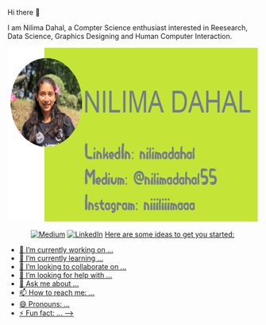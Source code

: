 Hi there 👋


I am Nilima Dahal, a Compter Science enthusiast interested in Reesearch, Data Science, Graphics Designing and Human Computer Interaction.

<img height="350" align='centre' src="header.png"  ></img>

<p align='center'>
<a href="https://www.medium.com/@nilimadahal55" target="_blank"><img src="https://img.shields.io/badge/Medium--_.svg?style=social&logo=medium" alt="Medium"></a> <a href="https://www.linkedin.com/in/nilimadahal" target="_blank" ><img src="https://img.shields.io/badge/LinkedIn--_.svg?style=social&logo=linkedin" alt="LinkedIn"></a> <a href=https://www.instagram.com/niiiliiimaaa/" target="_blank"><ing src="https://img.shields.io/badge/Instagram--_.svg?style=social&logo=instagram"
<!--
**niiliimaa/niiliimaa** is a ✨ _special_ ✨ repository because its `README.md` (this file) appears on your GitHub profile.

Here are some ideas to get you started:

- 🔭 I’m currently working on ...
- 🌱 I’m currently learning ...
- 👯 I’m looking to collaborate on ...
- 🤔 I’m looking for help with ...
- 💬 Ask me about ...
- 📫 How to reach me: ...
- 😄 Pronouns: ...
- ⚡ Fun fact: ...
-->
